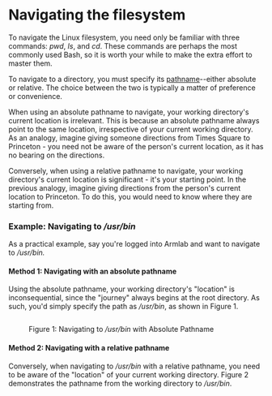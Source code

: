 # Navigating the filesystem

To navigate the Linux filesystem, you need only be familiar with three commands: _pwd_, _ls_, and _cd_. These commands are perhaps the most commonly used Bash, so it is worth your while to make the extra effort to master them.&#x20;

To navigate to a directory, you must specify its [pathname](../../linux/filesystem/pathnames.md)--either absolute or relative. The choice between the two is typically a matter of preference or convenience.&#x20;

When using an absolute pathname to navigate, your working directory's current location is irrelevant. This is because an absolute pathname always point to the same location, irrespective of your current working directory. As an analogy, imagine giving someone directions from Times Square to Princeton - you need not be aware of the person's current location, as it has no bearing on the directions.&#x20;

Conversely, when using a relative pathname to navigate, your working directory's current location is significant - it's your starting point. In the previous analogy, imagine giving directions from the person's current location to Princeton. To do this, you would need to know where they are starting from.

### Example: Navigating to _/usr/bin_&#x20;

As a practical example, say you're logged into Armlab and want to navigate to _/usr/bin._&#x20;

#### Method 1: Navigating with an absolute pathname

Using the absolute pathname, your working directory's "location" is inconsequential, since the "journey" always begins at the root directory. As such, you'd simply specify the path as _/usr/bin_, as shown in Figure 1. &#x20;

<figure><img src="https://lh6.googleusercontent.com/fsuhMi2igXx5_uDBRqn13MQUrJi4ksQEh30Tdq7jU5n3nU3UeUPB1lQD2qJqX9DNqztHBgPh27yVLONYOe8Gxuub6Sc3diq8ix8xNczgqBvq_faelUp2N6ybmdcqWoWyEgqJc6YJXfFLkOpM7cabdr0" alt=""><figcaption><p>Figure 1: Navigating to <em>/usr/bin</em> with Absolute Pathname</p></figcaption></figure>

#### Method 2: Navigating with a relative pathname

Conversely, when navigating to _/usr/bin_ with a relative pathname, you need to be aware of the "location" of your current working directory. Figure 2 demonstrates the pathname from the working directory to _/usr/bin_.

<figure><img src="https://lh5.googleusercontent.com/FraWHki7SFmGbu8SBMKFuNxOKUKnujwUXhvGMeizYJB_CtG1Qcmh5lv-yeXghuSxeojlmpn1i-4pjrtnaBBQT20dXztNWHNvIreerEt0iZNMHNXtFhBifxYGM2G3Vn2NhKZK0yu8A_Gayw6J3SPAQ4Q" alt=""><figcaption></figcaption></figure>
